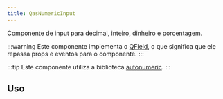 ```yaml
---
title: QasNumericInput
---
```


Componente de input para decimal, inteiro, dinheiro e porcentagem.

<doc-api file="numeric-input/QasNumericInput" name="QasNumericInput" />


:::warning
Este componente implementa o [QField](https://quasar.dev/vue-components/field#introduction), o que significa que ele repassa props e eventos para o componente.
:::

:::tip
Este componente utiliza a biblioteca [autonumeric](http://autonumeric.org/).
:::

## Uso

<doc-example file="QasNumericInput/Basic" title="Básico" />
